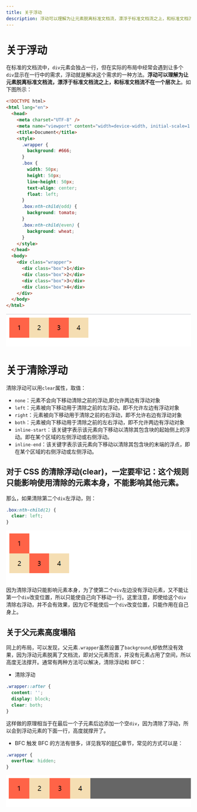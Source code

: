 ```yaml
---
title: 关于浮动
description: 浮动可以理解为让元素脱离标准文档流，漂浮于标准文档流之上，和标准文档流不在一个层次上
---
```


# 关于浮动

在标准的文档流中，`div`元素会独占一行，但在实际的布局中经常会遇到让多个`div`显示在一行中的需求，浮动就是解决这个需求的一种方法。**浮动可以理解为让元素脱离标准文档流，漂浮于标准文档流之上，和标准文档流不在一个层次上**。如下图所示：

```html
<!DOCTYPE html>
<html lang="en">
  <head>
    <meta charset="UTF-8" />
    <meta name="viewport" content="width=device-width, initial-scale=1.0" />
    <title>Document</title>
    <style>
      .wrapper {
        background: #666;
      }
      .box {
        width: 50px;
        height: 50px;
        line-height: 50px;
        text-align: center;
        float: left;
      }
      .box:nth-child(odd) {
        background: tomato;
      }
      .box:nth-child(even) {
        background: wheat;
      }
    </style>
  </head>
  <body>
    <div class="wrapper">
      <div class="box">1</div>
      <div class="box">2</div>
      <div class="box">3</div>
      <div class="box">4</div>
    </div>
  </body>
</html>
```

![float](./media/md/float.jpg)

# 关于清除浮动

清除浮动可以用`clear`属性，取值：

- `none`：元素不会向下移动清除之前的浮动,即允许两边有浮动对象
- `left`：元素被向下移动用于清除之前的左浮动，即不允许左边有浮动对象
- `right`：元素被向下移动用于清除之前的右浮动，即不允许右边有浮动对象
- `both`：元素被向下移动用于清除之前的左右浮动，即不允许两边有浮动对象
- `inline-start`：该关键字表示该元素向下移动以清除其包含块的起始侧上的浮动。即在某个区域的左侧浮动或右侧浮动。
- `inline-end`：该关键字表示该元素向下移动以清除其包含块的末端的浮点，即在某个区域的右侧浮动或左侧浮动。

## 对于 CSS 的清除浮动(clear)，一定要牢记：这个规则只能影响使用清除的元素本身，不能影响其他元素。

那么，如果清除第二个`div`左浮动，则：

```css
.box:nth-child(2) {
  clear: left;
}
```

![float](./media/md/2-clear-left.png)
因为清除浮动只能影响元素本身，为了使第二个`div`左边没有浮动元素，又不能让第一个`div`改变位置，所以只能使自己向下移动一行。这里注意，即使给这个`div`清除右浮动，并不会有效果，因为它不能使后一个`div`改变位置，只能作用在自己身上。

## 关于父元素高度塌陷

同上的布局，可以发现，父元素`.wrapper`虽然设置了`background`,却依然没有效果，因为浮动元素脱离了文档流，即对父元素而言，并没有元素占用了空间，所以高度无法撑开。通常有两种方法可以解决，清除浮动和 BFC：

- 清除浮动

```css
.wrapper::after {
  content: '';
  display: block;
  clear: both;
}
```

这样做的原理相当于在最后一个子元素后边添加一个空`div`，因为清除了浮动，所以会到浮动元素的下面一行，高度就撑开了。

- BFC
  触发 BFC 的方法有很多，详见我写的[BFC](https://github.com/justforfunmy/Notebook/blob/master/md/CSS/%E5%9D%97%E6%A0%BC%E5%BC%8F%E5%8C%96%E4%B8%8A%E4%B8%8B%E6%96%87%EF%BC%88Block-Formatting-Context%EF%BC%8CBFC%EF%BC%89.md)章节，常见的方式可以是：

```css
.wrapper {
  overflow: hidden;
}
```

![height](./media/md/height.jpg)
